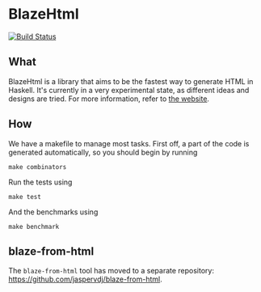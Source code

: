 BlazeHtml
=========

[![Build Status](https://secure.travis-ci.org/jaspervdj/blaze-html.png?branch=master)](http://travis-ci.org/jaspervdj/blaze-html)

What
----

BlazeHtml is a library that aims to be the fastest way to generate HTML in
Haskell. It's currently in a very experimental state, as different ideas and
designs are tried. For more information, refer to [the website][].

[the website]: http://jaspervdj.be/blaze

How
---

We have a makefile to manage most tasks. First off, a part of the code is
generated automatically, so you should begin by running

    make combinators

Run the tests using

    make test

And the benchmarks using

    make benchmark

blaze-from-html
---------------

The `blaze-from-html` tool has moved to a separate repository:
<https://github.com/jaspervdj/blaze-from-html>.
